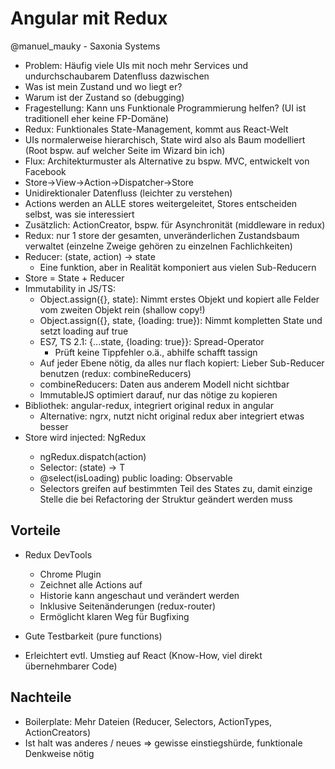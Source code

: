 # Angular mit Redux
@manuel_mauky - Saxonia Systems

- Problem: Häufig viele UIs mit noch mehr Services und undurchschaubarem Datenfluss dazwischen
- Was ist mein Zustand und wo liegt er?
- Warum ist der Zustand so (debugging)
- Fragestellung: Kann uns Funktionale Programmierung helfen? (UI ist traditionell eher keine FP-Domäne)
- Redux: Funktionales State-Management, kommt aus React-Welt
- UIs normalerweise hierarchisch, State wird also als Baum modelliert (Root bspw. auf welcher Seite im Wizard bin ich)
- Flux: Architekturmuster als Alternative zu bspw. MVC, entwickelt von Facebook 
- Store->View->Action->Dispatcher->Store
- Unidirektionaler Datenfluss (leichter zu verstehen)
- Actions werden an ALLE stores weitergeleitet, Stores entscheiden selbst, was sie interessiert
- Zusätzlich: ActionCreator, bspw. für Asynchronität (middleware in redux)
- Redux: nur 1 store der gesamten, unveränderlichen Zustandsbaum verwaltet (einzelne Zweige gehören zu einzelnen Fachlichkeiten)
- Reducer: (state, action) -> state
    - Eine funktion, aber in Realität komponiert aus vielen Sub-Reducern
- Store = State + Reducer
- Immutability in JS/TS:
    - Object.assign({}, state): Nimmt erstes Objekt und kopiert alle Felder vom zweiten Objekt rein (shallow copy!)
    - Object.assign({}, state, {loading: true}): Nimmt kompletten State und setzt loading auf true
    - ES7, TS 2.1: {...state, {loading: true}}: Spread-Operator
        - Prüft keine Tippfehler o.ä., abhilfe schafft tassign
    - Auf jeder Ebene nötig, da alles nur flach kopiert: Lieber Sub-Reducer benutzen (redux: combineReducers)
    - combineReducers: Daten aus anderem Modell nicht sichtbar
    - ImmutableJS optimiert darauf, nur das nötige zu kopieren
- Bibliothek: angular-redux, integriert original redux in angular
    - Alternative: ngrx, nutzt nicht original redux aber integriert etwas besser
- Store wird injected: NgRedux<AppState>
    - ngRedux.dispatch(action)
    - Selector: (state) -> T
    - @select(isLoading) public loading: Observable<boolean>
    - Selectors greifen auf bestimmten Teil des States zu, damit einzige Stelle die bei Refactoring der Struktur geändert werden muss

## Vorteile

- Redux DevTools
    - Chrome Plugin
    - Zeichnet alle Actions auf
    - Historie kann angeschaut und verändert werden
    - Inklusive Seitenänderungen (redux-router)
    - Ermöglicht klaren Weg für Bugfixing

- Gute Testbarkeit (pure functions)
- Erleichtert evtl. Umstieg auf React (Know-How, viel direkt übernehmbarer Code)


## Nachteile
- Boilerplate: Mehr Dateien (Reducer, Selectors, ActionTypes, ActionCreators)
- Ist halt was anderes / neues => gewisse einstiegshürde, funktionale Denkweise nötig